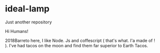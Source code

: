 # ideal-lamp
Just another repository



Hi Humans!

2018Barreto here, I like Node. Js and coffescript ( that's what. I'a made of ! ). I've had tacos on the moon and find them far superior to Earth Tacos.
